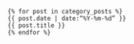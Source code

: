 	{% for post in category_posts %}
	{{ post.date | date:“%Y-%m-%d” }}
	{{ post.title }}
	{% endfor %}
